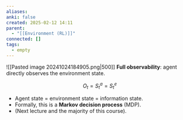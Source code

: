 ```yaml
---
aliases: 
anki: false
created: 2025-02-12 14:11
parent:
  - "[[Environment (RL)]]"
connected: []
tags:
  - empty
---
```


![[Pasted image 20241024184905.png|500]]
**Full observability**: agent directly observes the environment state.

$$O_t = S^a_t = S^e_t$$

- Agent state = environment state = information state.
- Formally, this is a **Markov decision process** (MDP).
- (Next lecture and the majority of this course).
